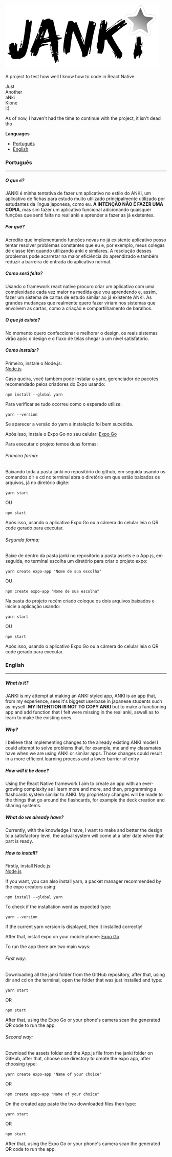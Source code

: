 <img src="janki\assets\logoApp.png" width="480">

A project to test how well I know how to code in React Native.

Just <br>
Another <br>
aNki  <br>
Klone <br>
I:)

As of now, I haven't had the time to continue with the project, it isn't dead tho

**Languages** <br>
- [Português](#português)  <br>
- [English](#english)


### Português
-------------
<h5>O que é?</h5>

JANKI é minha tentativa de fazer um aplicativo no estilo do ANKI, um aplicativo de fichas para estudo muito utilizado
principalmente utilizado por estudantes da língua japonesa, como eu. **A INTENÇÃO NÃO É FAZER UMA CÓPIA**, mas sim
fazer um aplicativo funcional adicionando quaisquer funções que senti falta no real anki e aprender a fazer as já 
existentes.

<h5>Por quê?</h5>

Acredito que implementando funções novas no já existente aplicativo posso tentar resolver problemas constantes que eu e, por exemplo, meus colegas de classe têm quando utilizando anki e similares. A resolução desses problemas pode acarretar na maior eficiência do aprendizado e também reduzir a barreira de entrada do aplicativo normal.

<h5>Como será feito?</h5> 

Usando o framework react native procuro criar um aplicativo com uma complexidade cada vez maior na medida que vou aprendendo e, assim, fazer um sistema de cartas de estudo similar ao já existente ANKI. As grandes mudanças que realmente quero fazer viriam nos sistemas que envolvem as cartas, como a criação e compartilhamento de baralhos.

<h5>O que já existe?</h5>

No momento quero confeccionar e melhorar o design, os reais sistemas virão após o design e o fluxo de telas chegar a um nível satisfatório.

<h5>Como instalar?</h5>

Primeiro, instale o Node.js: <br>
[Node.js](https://nodejs.org) <br>

Caso queira, você também pode instalar o yarn, gerenciador de pacotes recomendado pelos criadores do Expo usando:

`npm install --global yarn`

Para verificar se tudo ocorreu como o esperado utilize: 

`yarn --version`

Se aparecer a versão do yarn a instalação foi bem sucedida.

Após isso, instale o Expo Go no seu celular:
[Expo Go](https://expo.dev/client)

Para executar o projeto temos duas formas:

<h6>Primeira forma:</h6>

Baixando toda a pasta janki no repositório do github, em seguida usando os comandos dir e cd no terminal abra o diretório
em que estão baixados os arquivos, já no diretório digite:

`yarn start`

OU

`npm start`

Após isso, usando o aplicativo Expo Go ou a câmera do celular leia o QR code gerado para executar.

<h6>Segunda forma:</h6>

Baixe de dentro da pasta janki no repositório a pasta assets e o App.js, em seguida, no terminal escolha um diretório para
criar o projeto expo:

`yarn create expo-app "Nome de sua escolha"`

OU 

`npm create expo-app "Nome de sua escolha"`

Na pasta do projeto recém criado coloque os dois arquivos baixados e inicie a aplicação usando: 

`yarn start`

OU

`npm start`

Após isso, usando o aplicativo Expo Go ou a câmera do celular leia o QR code gerado para executar.

### English
-------------

<h5>What is it?</h5>

JANKI is my attempt at making an ANKI styled app, ANKI is an app that, from my experience, sees it's biggest userbase in japanese students such as myself. 
**MY INTENTION IS NOT TO COPY ANKI** but to make a functioning app and add function that I felt were missing in the real anki, aswell as to learn to make the existing ones.

<h5>Why?</h5>

I believe that implementing changes to the already existing ANKI model I could attempt to solve problems that, for example, me and my classmates 
have when we are using ANKI or similar apps. Those changes could result in a more efficient learning process and a lower barrier of entry

<h5>How will it be done?</h5> 

Using the React Native framework I aim to create an app with an ever-growing complexity as I learn more and more, and then, programming a flashcards system 
similar to ANKI. My proprietary changes will be made to the things that go around the flashcards, for example the deck creation and sharing systems.

<h5>What do we already have?</h5>

Currently, with the knowledge I have, I want to make and better the design to a satisfactory level, the actual system will come at a later date when that part is ready.

<h5>How to install?</h5>

Firstly, install Node.js: <br>
[Node.js](https://nodejs.org) <br>

If you want, you can also install yarn, a packet manager recommended by the expo creators using:

`npm install --global yarn`

To check if the installation went as expected type: 

`yarn --version`

If the current yarn version is displayed, then it installed correctly!

After that, install expo on your mobile phone:
[Expo Go](https://expo.dev/client)

To run the app there are two main ways:

<h6>First way:</h6>

Downloading all the janki folder from the GitHub repository, after that, using dir and cd on the terminal, open the folder that was just installed and type:

`yarn start`

OR

`npm start`

After that, using the Expo Go or your phone's camera scan the generated QR code to run the app.

<h6>Second way:</h6>

Download the assets folder and the App.js file from the janki folder on GitHub, after that, choose one directory to create the expo app, after choosing type:

`yarn create expo-app "Name of your choice"`

OR 

`npm create expo-app "Name of your choice"`

On the created app paste the two downloaded files then type: 

`yarn start`

OR

`npm start`

After that, using the Expo Go or your phone's camera scan the generated QR code to run the app.
